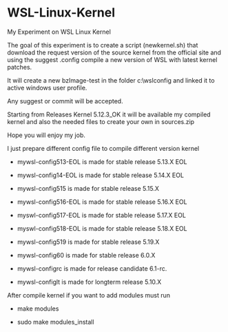 # WSL-Linux-Kernel

My Experiment on WSL Linux Kernel

The goal of this experiment is to create a script (newkernel.sh) that download the request version of the source kernel from the official site and using the suggest .config compile a new version of WSL with latest kernel patches.

It will create a new bzImage-test in the folder c:\wslconfig and linked it to active windows user profile.

Any suggest or commit will be accepted.

Starting from Releases Kernel 5.12.3_OK it will be available my compiled kernel and also the needed files to create your own in sources.zip

Hope you will enjoy my job.

I just prepare different config file to compile different version kernel

- mywsl-config513-EOL is made for stable release 5.13.X EOL
- mywsl-config14-EOL is made for stable release 5.14.X EOL
- mywsl-config515 is made for stable release 5.15.X 
- mywsl-config516-EOL is made for stable release 5.16.X EOL
- myswl-config517-EOL is made for stable release 5.17.X EOL
- myswl-config518-EOL is made for stable release 5.18.X EOL
- mywsl-config519 is made for stable release 5.19.X

- mywsl-config60 is made for stable release 6.0.X

- mywsl-configrc is made for release candidate 6.1-rc. 

- mywsl-configlt is made for longterm release 5.10.X

After compile kernel
if you want to add modules
must run

- make modules

- sudo make modules_install
